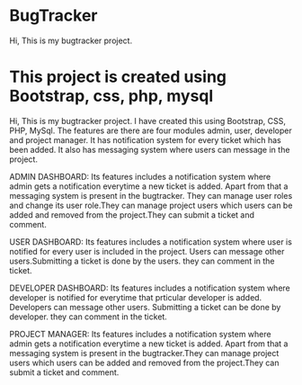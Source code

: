 # BugTracker
Hi, This is my bugtracker project.
# This project is created using Bootstrap, css, php, mysql
Hi, This is my bugtracker project.
I have created this using Bootstrap, CSS, PHP, MySql. The features are there are four modules admin, user, developer and project manager. It has notification system for every ticket which has been added. It also has messaging system where users can message in the project.

ADMIN DASHBOARD: Its features includes a notification system where admin gets a notification everytime a new ticket is added. Apart from that a messaging system is present in the                   bugtracker. They can manage user roles and change its user role.They can manage project users which users can be added and removed from the project.They can                       submit a ticket and comment.

USER DASHBOARD: Its features includes a notification system where user is notified for every user is included in the project. Users can message other users.Submitting a ticket is                 done by the users. they can comment in the ticket.

DEVELOPER DASHBOARD: Its features includes a notification system where developer is notified for everytime that prticular developer is added. Developers can message other users.
                     Submitting a ticket can be done by developer. they can comment in the ticket.

PROJECT MANAGER: Its features includes a notification system where admin gets a notification everytime a new ticket is added. Apart from that a messaging system is present in the                   bugtracker.They can manage project users which users can be added and removed from the project.They can submit a ticket and comment.
